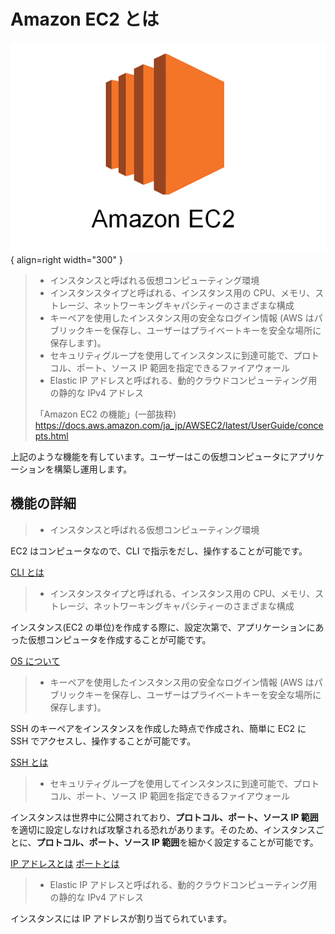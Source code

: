# Amazon EC2 とは

![](../../assets/images/aws-ec2.png){ align=right width="300" }

> - インスタンスと呼ばれる仮想コンピューティング環境
> - インスタンスタイプと呼ばれる、インスタンス用の CPU、メモリ、ストレージ、ネットワーキングキャパシティーのさまざまな構成
> - キーペアを使用したインスタンス用の安全なログイン情報 (AWS はパブリックキーを保存し、ユーザーはプライベートキーを安全な場所に保存します)。
> - セキュリティグループを使用してインスタンスに到達可能で、プロトコル、ポート、ソース IP 範囲を指定できるファイアウォール
> - Elastic IP アドレスと呼ばれる、動的クラウドコンピューティング用の静的な IPv4 アドレス
>
> 「Amazon EC2 の機能」(一部抜粋)
> https://docs.aws.amazon.com/ja_jp/AWSEC2/latest/UserGuide/concepts.html

上記のような機能を有しています。ユーザーはこの仮想コンピュータにアプリケーションを構築し運用します。

## 機能の詳細

> - インスタンスと呼ばれる仮想コンピューティング環境

EC2 はコンピュータなので、CLI で指示をだし、操作することが可能です。

[CLI とは](../linux/cli-gui.md)

> - インスタンスタイプと呼ばれる、インスタンス用の CPU、メモリ、ストレージ、ネットワーキングキャパシティーのさまざまな構成

インスタンス(EC2 の単位)を作成する際に、設定次第で、アプリケーションにあった仮想コンピュータを作成することが可能です。

[OS について](../linux/index.md)

> - キーペアを使用したインスタンス用の安全なログイン情報 (AWS はパブリックキーを保存し、ユーザーはプライベートキーを安全な場所に保存します)。

SSH のキーペアをインスタンスを作成した時点で作成され、簡単に EC2 に SSH でアクセスし、操作することが可能です。

[SSH とは](../security/ssh.md)

> - セキュリティグループを使用してインスタンスに到達可能で、プロトコル、ポート、ソース IP 範囲を指定できるファイアウォール

インスタンスは世界中に公開されており、**プロトコル、ポート、ソース IP 範囲**を適切に設定しなければ攻撃される恐れがあります。そのため、インスタンスごとに、**プロトコル、ポート、ソース IP 範囲**を細かく設定することが可能です。

[IP アドレスとは](../security/ip.md)
[ポートとは](../security/port.md)

> - Elastic IP アドレスと呼ばれる、動的クラウドコンピューティング用の静的な IPv4 アドレス

インスタンスには IP アドレスが割り当てられています。
